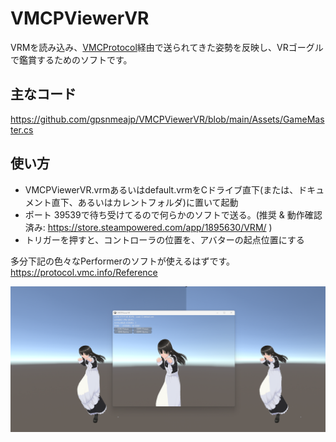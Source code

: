 # VMCPViewerVR
VRMを読み込み、[VMCProtocol](https://protocol.vmc.info/)経由で送られてきた姿勢を反映し、VRゴーグルで鑑賞するためのソフトです。

## 主なコード
https://github.com/gpsnmeajp/VMCPViewerVR/blob/main/Assets/GameMaster.cs

## 使い方
+ VMCPViewerVR.vrmあるいはdefault.vrmをCドライブ直下(または、ドキュメント直下、あるいはカレントフォルダ)に置いて起動
+ ポート 39539で待ち受けてるので何らかのソフトで送る。(推奨 & 動作確認済み: https://store.steampowered.com/app/1895630/VRM/ )
+ トリガーを押すと、コントローラの位置を、アバターの起点位置にする

多分下記の色々なPerformerのソフトが使えるはずです。  
https://protocol.vmc.info/Reference

![](screenshot.png)
